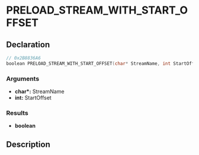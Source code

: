# PRELOAD_STREAM_WITH_START_OFFSET

## Declaration
```cpp
// 0x2B8836A6
boolean PRELOAD_STREAM_WITH_START_OFFSET(char* StreamName, int StartOffset);
```

### Arguments
- **char\*:** StreamName
- **int:** StartOffset

### Results
- **boolean**

## Description
